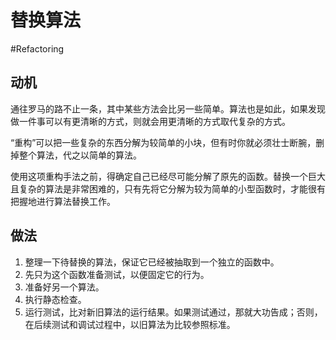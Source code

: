# 替换算法
#Refactoring 

## 动机

通往罗马的路不止一条，其中某些方法会比另一些简单。算法也是如此，如果发现做一件事可以有更清晰的方式，则就会用更清晰的方式取代复杂的方式。

“重构”可以把一些复杂的东西分解为较简单的小块，但有时你就必须壮士断腕，删掉整个算法，代之以简单的算法。

使用这项重构手法之前，得确定自己已经尽可能分解了原先的函数。替换一个巨大且复杂的算法是非常困难的，只有先将它分解为较为简单的小型函数时，才能很有把握地进行算法替换工作。

## 做法

1. 整理一下待替换的算法，保证它已经被抽取到一个独立的函数中。
2. 先只为这个函数准备测试，以便固定它的行为。
3. 准备好另一个算法。
4. 执行静态检查。
5. 运行测试，比对新旧算法的运行结果。如果测试通过，那就大功告成；否则，在后续测试和调试过程中，以旧算法为比较参照标准。
